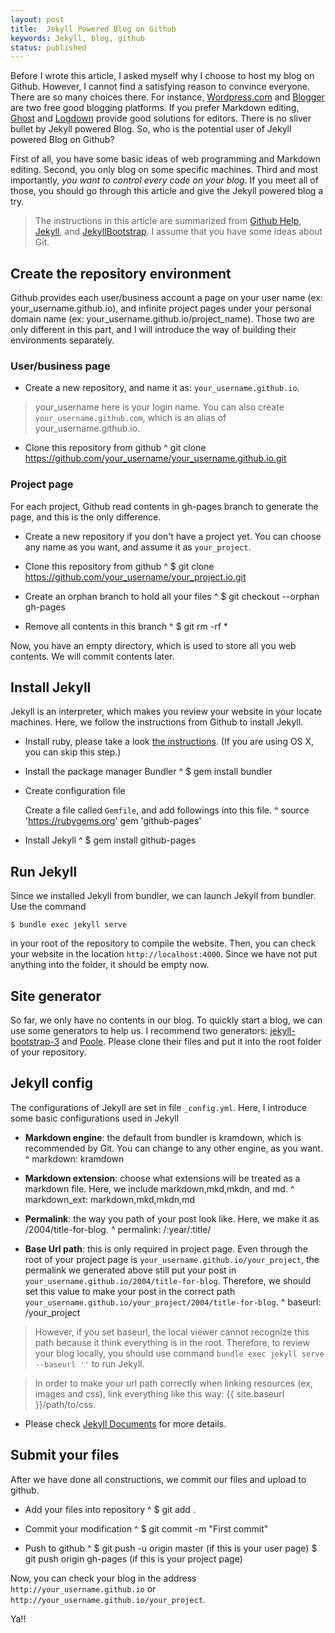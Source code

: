 ```yaml
---
layout: post
title:  Jekyll Powered Blog on Github
keywords: Jekyll, blog, github
status: published
---
```


Before I wrote this article, I asked myself why I choose to host my blog on Github. However, I cannot find a satisfying reason to convince everyone. There are so many choices there. For instance, [Wordpress.com](http://www.wordpress.com) and [Blogger](https://www.blogger.com/) are two free good blogging platforms. If you prefer Markdown editing, [Ghost](https://ghost.org/) and [Logdown](http://logdown.com/) provide good solutions for editors. There is no sliver bullet by Jekyll powered Blog. So, who is the potential user of Jekyll powered Blog on Github?

First of all, you have some basic ideas of web programming and Markdown editing. Second, you only blog on some specific machines. Third and most importantly, *you want to control every code on your blog*. If you meet all of those, you should go through this article and give the Jekyll powered blog a try.

<!--more-->

> The instructions in this article are summarized from [Github Help](https://help.github.com/), [Jekyll](http://jekyllrb.com/), and [JekyllBootstrap](http://jekyllbootstrap.com/). I assume that you have some ideas about Git.

## Create the repository environment

Github provides each user/business account a page on your user name (ex: your_username.github.io), and infinite project pages under your personal domain name (ex: your_username.github.io/project_name). Those two are only different in this part, and I will introduce the way of building their environments separately.

### User/business page

- Create a new repository, and name it as: `your_username.github.io`.

> your_username here is your login name. You can also create `your_username.github.com`, which is an alias of your_username.github.io.

- Clone this repository from github
^
	git clone https://github.com/your_username/your_username.github.io.git

### Project page

For each project, Github read contents in gh-pages branch to generate the page, and this is the only difference.

- Create a new repository if you don't have a project yet. You can choose any name as you want, and assume it as `your_project`.

- Clone this repository from github
^
	$ git clone https://github.com/your_username/your_project.io.git

- Create an orphan branch to hold all your files
^
	$ git checkout --orphan gh-pages

- Remove all contents in this branch
^
	$ git rm -rf *

Now, you have an empty directory, which is used to store all you web contents. We will commit contents later.

## Install Jekyll

Jekyll is an interpreter, which makes you review your website in your locate machines. Here, we follow the instructions from Github to install Jekyll.

- Install ruby, please take a look [the instructions](https://www.ruby-lang.org/en/downloads/). (If you are using OS X, you can skip this step.)

- Install the package manager Bundler
^
	$ gem install bundler

- Create configuration file

	Create a file called `Gemfile`, and add followings into this file.
^
	source 'https://rubygems.org'
	gem 'github-pages'

- Install Jekyll
^
	$ gem install github-pages
	
## Run Jekyll

Since we installed Jekyll from bundler, we can launch Jekyll from bundler. Use the command 

	$ bundle exec jekyll serve 

in your root of the repository to compile the website. Then, you can check your website in the location `http://localhost:4000`. Since we have not put anything into the folder, it should be empty now.

## Site generator

So far, we only have no contents in our blog. To quickly start a blog, we can use some generators to help us. I recommend two generators: [jekyll-bootstrap-3](https://github.com/dbtek/jekyll-bootstrap-3) and [Poole](http://getpoole.com/). Please clone their files and put it into the root folder of your repository.

## Jekyll config

The configurations of Jekyll are set in file `_config.yml`. Here, I introduce some basic configurations used in Jekyll

- **Markdown engine**: the default from bundler is kramdown, which is recommended by Git. You can change to any other engine, as you want.
^
	markdown: kramdown

- **Markdown extension**: choose what extensions will be treated as a markdown file. Here, we include markdown,mkd,mkdn, and md.
^
	markdown_ext: markdown,mkd,mkdn,md

- **Permalink**: the way you path of your post look like. Here, we make it as /2004/title-for-blog.
^ 
	permalink: /:year/:title/

- **Base Url path**: this is only required in project page. Even through the root of your project page is `your_username.github.io/your_project`, the permalink we generated above still put your post in `your_username.github.io/2004/title-for-blog`. Therefore, we should set this value to make your post in the correct path `your_username.github.io/your_project/2004/title-for-blog`.
^
	baseurl: /your_project

> However, if you set baseurl, the local viewer cannot recognize this path because it think everything is in the root. Therefore, to review your blog locally, you should use command `bundle exec jekyll serve --baseurl ''` to run Jekyll.

> In order to make your url path correctly when linking resources (ex, images and css), link everything like this way: \{\{ site.baseurl \}\}/path/to/css.

- Please check [Jekyll Documents](http://jekyllrb.com/docs/home/) for more details.

## Submit your files

After we have done all constructions, we commit our files and upload to github.

- Add your files into repository
^
	$ git add .

- Commit your modification
^
	$ git commit -m "First commit"

- Push to github
^
	$ git push -u origin master (if this is your user page)
	$ git push origin gh-pages (if this is your project page)

Now, you can check your blog in the address `http://your_username.github.io` or `http://your_username.github.io/your_project`. 

Ya!!